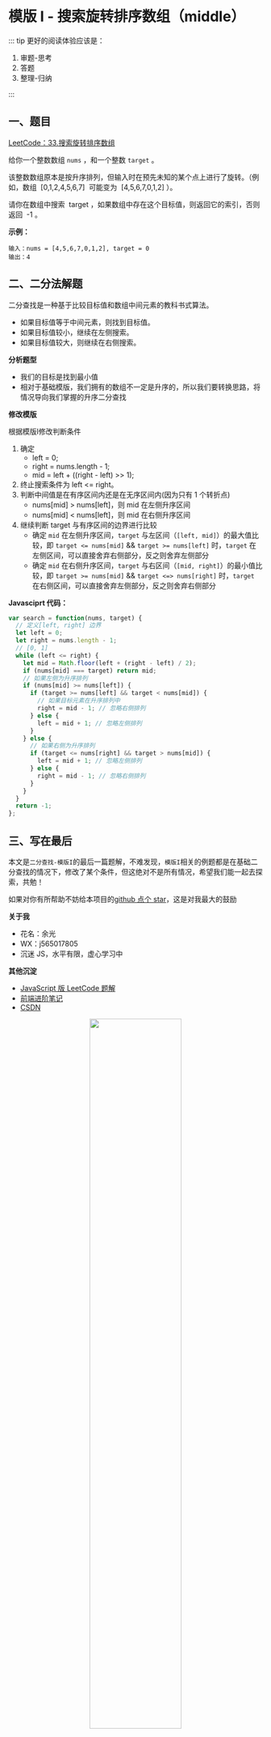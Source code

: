 # 模版 I - 搜索旋转排序数组（middle）

::: tip
更好的阅读体验应该是：

1. 审题-思考
2. 答题
3. 整理-归纳

:::

## 一、题目

[LeetCode：33.搜索旋转排序数组](https://leetcode-cn.com/problems/search-in-rotated-sorted-array/)

给你一个整数数组 `nums` ，和一个整数 `target` 。

该整数数组原本是按升序排列，但输入时在预先未知的某个点上进行了旋转。（例如，数组  [0,1,2,4,5,6,7]  可能变为  [4,5,6,7,0,1,2] ）。

请你在数组中搜索  target ，如果数组中存在这个目标值，则返回它的索引，否则返回  -1 。

**示例：**

```
输入：nums = [4,5,6,7,0,1,2], target = 0
输出：4
```

## 二、二分法解题

二分查找是一种基于比较目标值和数组中间元素的教科书式算法。

- 如果目标值等于中间元素，则找到目标值。
- 如果目标值较小，继续在左侧搜索。
- 如果目标值较大，则继续在右侧搜索。

**分析题型**

- 我们的目标是找到最小值
- 相对于基础模版，我们拥有的数组不一定是升序的，所以我们要转换思路，将情况导向我们掌握的升序二分查找

**修改模版**

根据模版I修改判断条件

1. 确定
   - left = 0;
   - right = nums.length - 1;
   - mid = left + ((right - left) >> 1);
2. 终止搜索条件为 left <= right。
3. 判断中间值是在有序区间内还是在无序区间内(因为只有 1 个转折点)
   - nums[mid] > nums[left]，则 mid 在左侧升序区间
   - nums[mid] < nums[left]，则 mid 在右侧升序区间
4. 继续判断 target 与有序区间的边界进行比较
   - 确定 `mid` 在左侧升序区间，`target` 与左区间（`[left, mid]`）的最大值比较，即 `target <= nums[mid]` && `target >= nums[left]` 时，`target` 在左侧区间，可以直接舍弃右侧部分，反之则舍弃左侧部分
   - 确定 `mid` 在右侧升序区间，`target` 与右区间（`[mid, right]`）的最小值比较，即 `target >= nums[mid]` && `target <=> nums[right]` 时，`target` 在右侧区间，可以直接舍弃左侧部分，反之则舍弃右侧部分

**Javasciprt 代码：**

```js
var search = function(nums, target) {
  // 定义[left, right] 边界
  let left = 0;
  let right = nums.length - 1;
  // [0, 1]
  while (left <= right) {
    let mid = Math.floor(left + (right - left) / 2);
    if (nums[mid] === target) return mid;
    // 如果左侧为升序排列
    if (nums[mid] >= nums[left]) {
      if (target >= nums[left] && target < nums[mid]) {
        // 如果目标元素在升序排列中
        right = mid - 1; // 忽略右侧排列
      } else {
        left = mid + 1; // 忽略左侧排列
      }
    } else {
      // 如果右侧为升序排列
      if (target <= nums[right] && target > nums[mid]) {
        left = mid + 1; // 忽略左侧排列
      } else {
        right = mid - 1; // 忽略右侧排列
      }
    }
  }
  return -1;
};
```

## 三、写在最后

本文是`二分查找-模版I`的最后一篇题解，不难发现，`模版I`相关的例题都是在基础二分查找的情况下，修改了某个条件，但这绝对不是所有情况，希望我们能一起去探索，共勉！

如果对你有所帮助不妨给本项目的[github 点个 star](https://github.com/webbj97/summary)，这是对我最大的鼓励

**关于我**

- 花名：余光
- WX：j565017805
- 沉迷 JS，水平有限，虚心学习中

**其他沉淀**

- [JavaScript 版 LeetCode 题解](https://webbj97.github.io/leetCode-Js/)
- [前端进阶笔记](https://webbj97.github.io/summary/)
- [CSDN](https://yuguang.blog.csdn.net/)

<p align=center>
	<img src="https://img-blog.csdnimg.cn/20200602155947301.png" width="60%"/>
</p>
